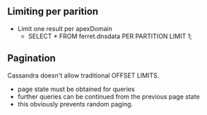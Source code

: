 ## Limiting per parition

- Limit one result per apexDomain
    -   SELECT * FROM ferret.dnsdata PER PARTITION LIMIT 1;


## Pagination
Cassandra doesn't allow traditional OFFSET LIMITS.
-   page state must be obtained for queries
-   further queries can be continued from the previous page state
-   this obviously prevents random paging.